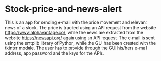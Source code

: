 # Stock-price-and-news-alert
This is an app for sending e-mail with the price movement and relevant news of a stock. The price is tracked using an API request from the website https://www.alphavantage.co/, while the news are extracted from the website https://newsapi.org/ again using an API request. The e-mail is sent using the smtplib library of Python, while the GUI has been created with the tkinter module. The user has to provide through the GUI his/hers e-mail address, app password and the keys for the APIs.  
